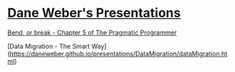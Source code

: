 # [Dane Weber's Presentations](https://daneweber.github.io/presentations/)

[Bend, or break - Chapter 5 of The Pragmatic Programmer](https://daneweber.github.io/presentations/PragmaticProgrammer/Ch5-bend-or-break.html)

[Data Migration - The Smart Way] (https://daneweber.github.io/presentations/DataMigration/dataMigration.html)